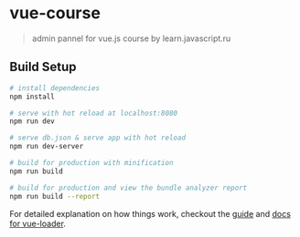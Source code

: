 # vue-course

> admin pannel for vue.js course by learn.javascript.ru

## Build Setup

``` bash
# install dependencies
npm install

# serve with hot reload at localhost:8080
npm run dev

# serve db.json & serve app with hot reload
npm run dev-server

# build for production with minification
npm run build

# build for production and view the bundle analyzer report
npm run build --report
```

For detailed explanation on how things work, checkout the [guide](http://vuejs-templates.github.io/webpack/) and [docs for vue-loader](http://vuejs.github.io/vue-loader).
